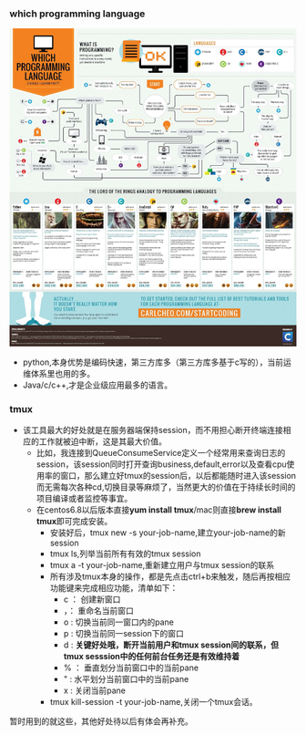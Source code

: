 ### which programming language
 ![which programming language](images/whichprogamminglanguage.jpg)
 * python,本身优势是编码快速，第三方库多（第三方库多基于c写的），当前运维体系里也用的多。
 * Java/c/c++,才是企业级应用最多的语言。
### tmux

* 该工具最大的好处就是在服务器端保持session，而不用担心断开终端连接相应的工作就被迫中断，这是其最大价值。
    * 比如，我连接到QueueConsumeService定义一个经常用来查询日志的session，该session同时打开查询business,default,error以及查看cpu使用率的窗口，那么建立好tmux的session后，以后都能随时进入该session而无需每次各种cd,切换目录等麻烦了，当然更大的价值在于持续长时间的项目编译或者监控等事宜。
    * 在centos6.8以后版本直接**yum install tmux**/mac则直接**brew install tmux**即可完成安装。
        * 安装好后，tmux new -s your-job-name,建立your-job-name的新session
        * tmux ls,列举当前所有有效的tmux session
        * tmux a -t your-job-name,重新建立用户与tmux session的联系
        * 所有涉及tmux本身的操作，都是先点击ctrl+b来触发，随后再按相应功能键来完成相应功能，清单如下：
            * c ： 创建新窗口
            * ，： 重命名当前窗口
            * o :  切换当前同一窗口内的pane
            * p :  切换当前同一session下的窗口
            * d :  **关键好处哦，断开当前用户和tmux session间的联系，但tmux sesssion中的任何前台任务还是有效维持着**
            * % ： 垂直划分当前窗口中的当前pane
            * " :  水平划分当前窗口中的当前pane
            * x :  关闭当前pane
        * tmux kill-session -t your-job-name,关闭一个tmux会话。

暂时用到的就这些，其他好处待以后有体会再补充。
